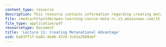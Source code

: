 ```yaml
---
content_type: resource
description: This resource contains information regarding creating metanational advantage.
file: /media/https%3A/open-learning-course-data-rc.s3.amazonaws.com/15-229-managing-global-integration-spring-2012/ba03ff1fba81ded6437d3c63a2988abf_MIT15_229S12_lec11.pdf
file_type: application/pdf
resourcetype: Document
title: 'Lecture 11: Creating Metanational Advantage'
uid: ba03ff1f-ba81-ded6-437d-3c63a2988abf
---
```

